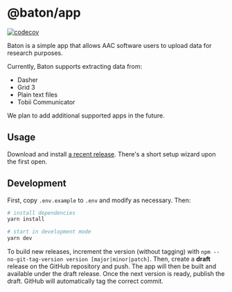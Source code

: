 # @baton/app

[![codecov](https://codecov.io/gh/Baton-donation/app/branch/master/graph/badge.svg?token=8JP12JYBTX)](https://codecov.io/gh/Baton-donation/app)

Baton is a simple app that allows AAC software users to upload data for research purposes.

Currently, Baton supports extracting data from:
- Dasher
- Grid 3
- Plain text files
- Tobii Communicator

We plan to add additional supported apps in the future.

## Usage

Download and install [a recent release](https://github.com/kdv123/AACDonation/releases). There's a short setup wizard upon the first open.

## Development

First, copy `.env.example` to `.env` and modify as necessary. Then:

```bash
# install dependencies
yarn install

# start in development mode
yarn dev
```

To build new releases, increment the version (without tagging) with `npm --no-git-tag-version version [major|minor|patch]`. Then, create a **draft** release on the GitHub repository and push. The app will then be built and available under the draft release. Once the next version is ready, publish the draft. GitHub will automatically tag the correct commit.
